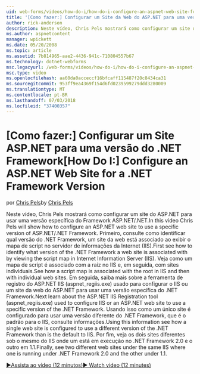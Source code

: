 ```yaml
---
uid: web-forms/videos/how-do-i/how-do-i-configure-an-aspnet-web-site-for-a-net-framework-version
title: '[Como fazer:] Configurar um Site da Web do ASP.NET para uma versão do .NET Framework | Microsoft Docs'
author: rick-anderson
description: Neste vídeo, Chris Pels mostrará como configurar um site do ASP.NET para usar uma versão específica do Framework ASP.NET/.NET. Primeiro, consulte como identificar quais v...
ms.author: aspnetcontent
manager: wpickett
ms.date: 05/20/2008
ms.topic: article
ms.assetid: 7b814965-aae2-4436-941c-710804557b67
ms.technology: dotnet-webforms
msc.legacyurl: /web-forms/videos/how-do-i/how-do-i-configure-an-aspnet-web-site-for-a-net-framework-version
msc.type: video
ms.openlocfilehash: aa60da0acceccf16bfcaff115487f20c8434ca31
ms.sourcegitcommit: 953ff9ea4369f154d6fd0239599279ddd3280009
ms.translationtype: MT
ms.contentlocale: pt-BR
ms.lasthandoff: 07/03/2018
ms.locfileid: "37400357"
---
```

<a name="how-do-i-configure-an-aspnet-web-site-for-a-net-framework-version"></a><span data-ttu-id="9513e-104">[Como fazer:] Configurar um Site ASP.NET para uma versão do .NET Framework</span><span class="sxs-lookup"><span data-stu-id="9513e-104">[How Do I:] Configure an ASP.NET Web Site for a .NET Framework Version</span></span>
====================
<span data-ttu-id="9513e-105">por [Chris Pels](https://twitter.com/chrispels)</span><span class="sxs-lookup"><span data-stu-id="9513e-105">by [Chris Pels](https://twitter.com/chrispels)</span></span>

<span data-ttu-id="9513e-106">Neste vídeo, Chris Pels mostrará como configurar um site do ASP.NET para usar uma versão específica do Framework ASP.NET/.NET.</span><span class="sxs-lookup"><span data-stu-id="9513e-106">In this video Chris Pels will show how to configure an ASP.NET web site to use a specific version of ASP.NET/.NET Framework.</span></span> <span data-ttu-id="9513e-107">Primeiro, consulte como identificar qual versão do .NET Framework, um site da web está associado ao exibir o mapa de script no servidor de informações da Internet (IIS).</span><span class="sxs-lookup"><span data-stu-id="9513e-107">First see how to identify what version of the .NET Framework a web site is associated with by viewing the script map in Internet Information Server (IIS).</span></span> <span data-ttu-id="9513e-108">Veja como um mapa de script é associado com a raiz no IIS e, em seguida, com sites individuais.</span><span class="sxs-lookup"><span data-stu-id="9513e-108">See how a script map is associated with the root in IIS and then with individual web sites.</span></span> <span data-ttu-id="9513e-109">Em seguida, saiba mais sobre a ferramenta de registro do ASP.NET IIS (aspnet\_regiis.exe) usado para configurar o IIS ou um site da web do ASP.NET para usar uma versão específica do .NET Framework.</span><span class="sxs-lookup"><span data-stu-id="9513e-109">Next learn about the ASP.NET IIS Registration tool (aspnet\_regiis.exe) used to configure IIS or an ASP.NET web site to use a specific version of the .NET Framework.</span></span> <span data-ttu-id="9513e-110">Usando isso como um único site é configurado para usar uma versão diferente do .NET Framework, que é o padrão para o IIS, consulte informações.</span><span class="sxs-lookup"><span data-stu-id="9513e-110">Using this information see how a single web site is configured to use a different version of the .NET Framework than is the default to IIS.</span></span> <span data-ttu-id="9513e-111">Por fim, veja os dois sites diferentes sob o mesmo do IIS onde um está em execução no .NET Framework 2.0 e o outro em 1.1.</span><span class="sxs-lookup"><span data-stu-id="9513e-111">Finally, see two different web sites under the same IIS where one is running under .NET Framework 2.0 and the other under 1.1.</span></span>

[<span data-ttu-id="9513e-112">&#9654;Assista ao vídeo (12 minutos)</span><span class="sxs-lookup"><span data-stu-id="9513e-112">&#9654; Watch video (12 minutes)</span></span>](https://channel9.msdn.com/Blogs/ASP-NET-Site-Videos/how-do-i-configure-an-aspnet-web-site-for-a-net-framework-version)
